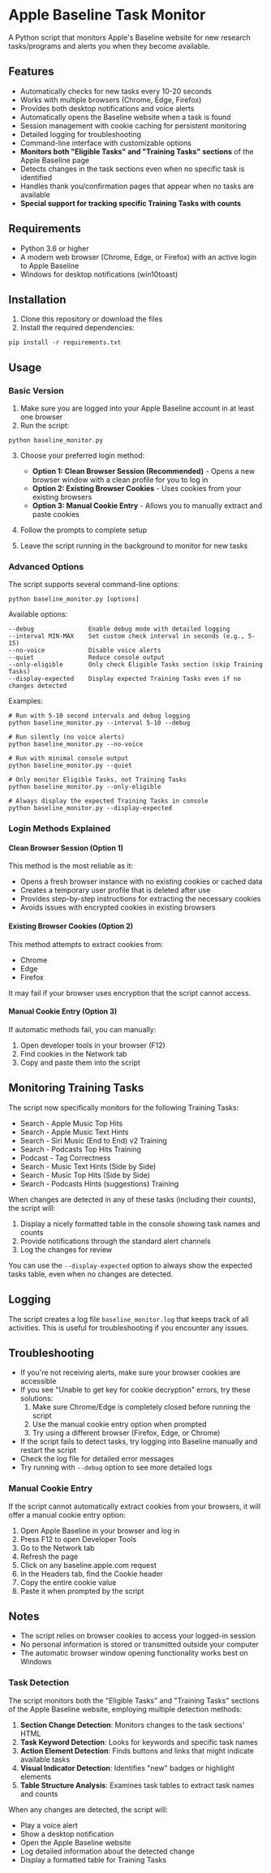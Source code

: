 # Apple Baseline Task Monitor

A Python script that monitors Apple's Baseline website for new research tasks/programs and alerts you when they become available.

## Features

- Automatically checks for new tasks every 10-20 seconds
- Works with multiple browsers (Chrome, Edge, Firefox)
- Provides both desktop notifications and voice alerts
- Automatically opens the Baseline website when a task is found
- Session management with cookie caching for persistent monitoring
- Detailed logging for troubleshooting
- Command-line interface with customizable options
- **Monitors both "Eligible Tasks" and "Training Tasks" sections** of the Apple Baseline page
- Detects changes in the task sections even when no specific task is identified
- Handles thank you/confirmation pages that appear when no tasks are available
- **Special support for tracking specific Training Tasks with counts**

## Requirements

- Python 3.6 or higher
- A modern web browser (Chrome, Edge, or Firefox) with an active login to Apple Baseline
- Windows for desktop notifications (win10toast)

## Installation

1. Clone this repository or download the files
2. Install the required dependencies:

```
pip install -r requirements.txt
```

## Usage

### Basic Version

1. Make sure you are logged into your Apple Baseline account in at least one browser
2. Run the script:

```
python baseline_monitor.py
```

3. Choose your preferred login method:
   - **Option 1: Clean Browser Session (Recommended)** - Opens a new browser window with a clean profile for you to log in
   - **Option 2: Existing Browser Cookies** - Uses cookies from your existing browsers
   - **Option 3: Manual Cookie Entry** - Allows you to manually extract and paste cookies

4. Follow the prompts to complete setup
5. Leave the script running in the background to monitor for new tasks

### Advanced Options

The script supports several command-line options:

```
python baseline_monitor.py [options]
```

Available options:

```
--debug               Enable debug mode with detailed logging
--interval MIN-MAX    Set custom check interval in seconds (e.g., 5-15)
--no-voice            Disable voice alerts
--quiet               Reduce console output
--only-eligible       Only check Eligible Tasks section (skip Training Tasks)
--display-expected    Display expected Training Tasks even if no changes detected
```

Examples:

```
# Run with 5-10 second intervals and debug logging
python baseline_monitor.py --interval 5-10 --debug

# Run silently (no voice alerts) 
python baseline_monitor.py --no-voice

# Run with minimal console output
python baseline_monitor.py --quiet

# Only monitor Eligible Tasks, not Training Tasks
python baseline_monitor.py --only-eligible

# Always display the expected Training Tasks in console
python baseline_monitor.py --display-expected
```

### Login Methods Explained

#### Clean Browser Session (Option 1)

This method is the most reliable as it:

- Opens a fresh browser instance with no existing cookies or cached data
- Creates a temporary user profile that is deleted after use
- Provides step-by-step instructions for extracting the necessary cookies
- Avoids issues with encrypted cookies in existing browsers

#### Existing Browser Cookies (Option 2)

This method attempts to extract cookies from:

- Chrome
- Edge
- Firefox

It may fail if your browser uses encryption that the script cannot access.

#### Manual Cookie Entry (Option 3)

If automatic methods fail, you can manually:

1. Open developer tools in your browser (F12)
2. Find cookies in the Network tab
3. Copy and paste them into the script

## Monitoring Training Tasks

The script now specifically monitors for the following Training Tasks:

- Search - Apple Music Top Hits
- Search - Apple Music Text Hints
- Search - Siri Music (End to End) v2 Training
- Search - Podcasts Top Hits Training
- Podcast - Tag Correctness
- Search - Music Text Hints (Side by Side)
- Search - Music Top Hits (Side by Side)
- Search - Podcasts Hints (suggestions) Training

When changes are detected in any of these tasks (including their counts), the script will:

1. Display a nicely formatted table in the console showing task names and counts
2. Provide notifications through the standard alert channels
3. Log the changes for review

You can use the `--display-expected` option to always show the expected tasks table, even when no changes are detected.

## Logging

The script creates a log file `baseline_monitor.log` that keeps track of all activities. This is useful for troubleshooting if you encounter any issues.

## Troubleshooting

- If you're not receiving alerts, make sure your browser cookies are accessible
- If you see "Unable to get key for cookie decryption" errors, try these solutions:
  1. Make sure Chrome/Edge is completely closed before running the script
  2. Use the manual cookie entry option when prompted
  3. Try using a different browser (Firefox, Edge, or Chrome)
- If the script fails to detect tasks, try logging into Baseline manually and restart the script
- Check the log file for detailed error messages
- Try running with `--debug` option to see more detailed logs

### Manual Cookie Entry

If the script cannot automatically extract cookies from your browsers, it will offer a manual cookie entry option:

1. Open Apple Baseline in your browser and log in
2. Press F12 to open Developer Tools
3. Go to the Network tab
4. Refresh the page
5. Click on any baseline.apple.com request
6. In the Headers tab, find the Cookie header
7. Copy the entire cookie value
8. Paste it when prompted by the script

## Notes

- The script relies on browser cookies to access your logged-in session
- No personal information is stored or transmitted outside your computer
- The automatic browser window opening functionality works best on Windows 

### Task Detection

The script monitors both the "Eligible Tasks" and "Training Tasks" sections of the Apple Baseline website, employing multiple detection methods:

1. **Section Change Detection**: Monitors changes to the task sections' HTML
2. **Task Keyword Detection**: Looks for keywords and specific task names
3. **Action Element Detection**: Finds buttons and links that might indicate available tasks
4. **Visual Indicator Detection**: Identifies "new" badges or highlight elements
5. **Table Structure Analysis**: Examines task tables to extract task names and counts

When any changes are detected, the script will:

- Play a voice alert
- Show a desktop notification
- Open the Apple Baseline website
- Log detailed information about the detected change
- Display a formatted table for Training Tasks 
